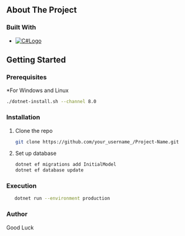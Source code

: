 
<a name="readme"></a>

## About The Project

### Built With

* [![C#Logo](https://www.memos.cz/wp-content/uploads/2023/03/asp.net_logo.png)](https://dotnet.microsoft.com/en-us/apps/aspnet)

<!-- GETTING STARTED -->
## Getting Started

### Prerequisites
*For Windows and Linux
  ```sh
  ./dotnet-install.sh --channel 8.0
  ```

### Installation

1. Clone the repo
   ```sh
   git clone https://github.com/your_username_/Project-Name.git
   ```
2. Set up database
   ```sh
   dotnet ef migrations add InitialModel
   dotnet ef database update
   ```
   
### Execution
```sh
   dotnet run --environment production
   ```

### Author
Good Luck
